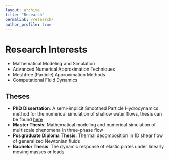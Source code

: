 ```yaml
---
layout: archive
title: "Research"
permalink: /research/
author_profile: true
---
```

Research Interests
======
* Mathematical Modeling and Simulation
* Advanced Numerical Approximation Techniques
* Meshfree (Particle) Approximation Methods
* Computational Fluid Dynamics

## Theses
<!--====== -->
* **PhD Dissertation**: A semi-implicit Smoothed Particle Hydrodynamics method for the numerical simulation of shallow water flows, thesis can be found [here](https://adelekebankole.github.io/files/PhdDissertation.pdf)
* **Master Thesis**: Mathematical modeling and numerical simulation of multiscale phenomena in three-phase flow
* **Posgraduate Diploma Thesis**: Thermal decomposition in 1D shear flow of generalized Newtonian fluids
* **Bachelor Thesis**: The dynamic response of elastic plates under linearly moving masses or loads

